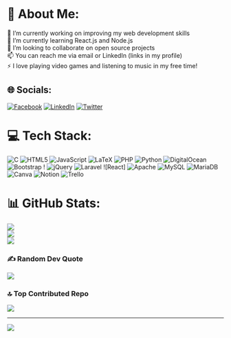 # 💫 About Me:
🔭 I’m currently working on improving my web development skills<br>🌱 I’m currently learning React.js and Node.js<br>👯 I’m looking to collaborate on open source projects<br>📫 You can reach me via email or LinkedIn (links in my profile)<br>⚡ I love playing video games and listening to music in my free time!


## 🌐 Socials:
[![Facebook](https://img.shields.io/badge/Facebook-%231877F2.svg?logo=Facebook&logoColor=white)](https://facebook.com/Jhovan.Rdz) [![LinkedIn](https://img.shields.io/badge/LinkedIn-%230077B5.svg?logo=linkedin&logoColor=white)](https://linkedin.com/in/jhovan-rodriguez-824b251b8) [![Twitter](https://img.shields.io/badge/Twitter-%231DA1F2.svg?logo=Twitter&logoColor=white)](https://twitter.com/@JhovanRM_917) 

# 💻 Tech Stack:
![C](https://img.shields.io/badge/c-%2300599C.svg?style=for-the-badge&logo=c&logoColor=white) ![HTML5](https://img.shields.io/badge/html5-%23E34F26.svg?style=for-the-badge&logo=html5&logoColor=white) ![JavaScript](https://img.shields.io/badge/javascript-%23323330.svg?style=for-the-badge&logo=javascript&logoColor=%23F7DF1E) ![LaTeX](https://img.shields.io/badge/latex-%23008080.svg?style=for-the-badge&logo=latex&logoColor=white) ![PHP](https://img.shields.io/badge/php-%23777BB4.svg?style=for-the-badge&logo=php&logoColor=white) ![Python](https://img.shields.io/badge/python-3670A0?style=for-the-badge&logo=python&logoColor=ffdd54) ![DigitalOcean](https://img.shields.io/badge/DigitalOcean-%230167ff.svg?style=for-the-badge&logo=digitalOcean&logoColor=white) ![Bootstrap](https://img.shields.io/badge/bootstrap-%23563D7C.svg?style=for-the-badge&logo=bootstrap&logoColor=white) ! ![jQuery](https://img.shields.io/badge/jquery-%230769AD.svg?style=for-the-badge&logo=jquery&logoColor=white) ![Laravel](https://img.shields.io/badge/laravel-%23FF2D20.svg?style=for-the-badge&logo=laravel&logoColor=white) ![React]
![Apache](https://img.shields.io/badge/apache-%23D42029.svg?style=for-the-badge&logo=apache&logoColor=white) ![MySQL](https://img.shields.io/badge/mysql-%2300f.svg?style=for-the-badge&logo=mysql&logoColor=white) ![MariaDB](https://img.shields.io/badge/MariaDB-003545?style=for-the-badge&logo=mariadb&logoColor=white) ![Canva](https://img.shields.io/badge/Canva-%2300C4CC.svg?style=for-the-badge&logo=Canva&logoColor=white) ![Notion](https://img.shields.io/badge/Notion-%23000000.svg?style=for-the-badge&logo=notion&logoColor=white) ![Trello](https://img.shields.io/badge/Trello-%23026AA7.svg?style=for-the-badge&logo=Trello&logoColor=white)
# 📊 GitHub Stats:
![](https://github-readme-stats.vercel.app/api?username=Jhovan-Rodriguez&theme=react&hide_border=false&include_all_commits=true&count_private=true)<br/>
![](https://github-readme-streak-stats.herokuapp.com/?user=Jhovan-Rodriguez&theme=react&hide_border=false)<br/>
![](https://github-readme-stats.vercel.app/api/top-langs/?username=Jhovan-Rodriguez&theme=react&hide_border=false&include_all_commits=true&count_private=true&layout=compact)

### ✍️ Random Dev Quote
![](https://quotes-github-readme.vercel.app/api?type=horizontal&theme=dark)

### 🔝 Top Contributed Repo
![](https://github-contributor-stats.vercel.app/api?username=Jhovan-Rodriguez&limit=5&theme=dark&combine_all_yearly_contributions=true)

---
[![](https://visitcount.itsvg.in/api?id=Jhovan-Rodriguez&icon=2&color=12)](https://visitcount.itsvg.in)

<!-- Proudly created with GPRM ( https://gprm.itsvg.in ) -->
